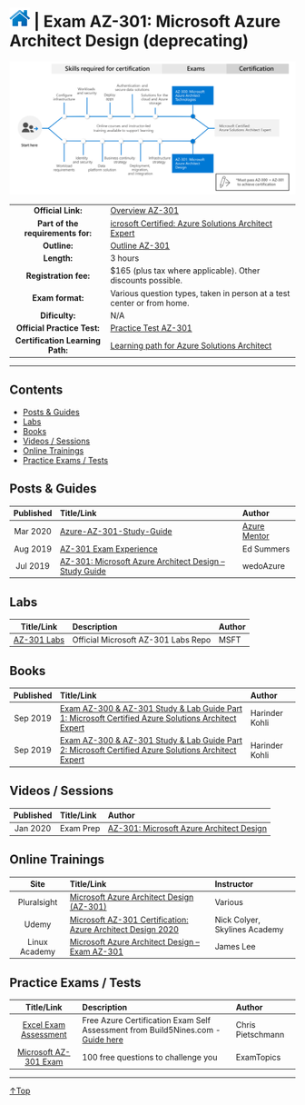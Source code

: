 # [![Home](/img/home.png)](certifications.md "Overview Certifications") | Exam AZ-301: Microsoft Azure Architect Design (deprecating)
![Cert](/img/az-301.png)

|                                   |                                                                                                                                         |
| :-------------------------------: | :-------------------------------------------------------------------------------------------------------------------------------------- |
|        **Official Link:**         | [Overview AZ-301](https://docs.microsoft.com/en-us/learn/certifications/exams/AZ-301)                                                   |
| **Part of the requirements for:** | [icrosoft Certified: Azure Solutions Architect Expert](https://docs.microsoft.com/en-us/learn/certifications/azure-solutions-architect) |
|           **Outline:**            | [Outline AZ-301](https://query.prod.cms.rt.microsoft.com/cms/api/am/binary/RE3VEHD)                                                     |
|            **Length:**            | 3 hours                                                                                                                                 |
|       **Registration fee:**       | $165 (plus tax where applicable).  Other discounts possible.                                                                            |
|         **Exam format:**          | Various question types, taken in person at a test center or from home.                                                                  |
|          **Dificulty:**           | N/A                                                                                                                                     |
|    **Official Practice Test:**    | [Practice Test AZ-301](https://us.mindhub.com/p/MU-AZ-301)                                                                              |
| **Certification Learning Path:**  | [Learning path for Azure Solutions Architect](https://query.prod.cms.rt.microsoft.com/cms/api/am/binary/RWtVsd)                         |


___

## Contents
- [Posts & Guides](#posts-&-guides)
- [Labs](#labs)
- [Books](#books)
- [Videos / Sessions](#videos-/-sessions)
- [Online Trainings](#online-trainings)
- [Practice Exams / Tests](#practice-exams-/-tests)


## Posts & Guides
| Published | Title/Link                                                                                                                                     | Author                                             |
| :-------: | :--------------------------------------------------------------------------------------------------------------------------------------------- | :------------------------------------------------- |
| Mar 2020  | [Azure-AZ-301-Study-Guide](https://github.com/AzureMentor/Azure-AZ-301-Study-Guide)                                                            | [Azure Mentor](https://azurementor.wordpress.com/) |
| Aug 2019  | [AZ-301 Exam Experience](https://blog.edwinsummers.net/2019/08/31/az-301-exam-experience/)                                                     | Ed Summers                                         |
| Jul 2019  | [AZ-301: Microsoft Azure Architect Design – Study Guide](https://wedoazure.ie/2019/07/10/az-301-microsoft-azure-architect-design-study-guide/) | wedoAzure                                          |

## Labs
|                                        Title/Link                                        | Description                         | Author |
| :--------------------------------------------------------------------------------------: | :---------------------------------- | :----- |
| [AZ-301 Labs](https://github.com/MicrosoftLearning/AZ-301-MicrosoftAzureArchitectDesign) | Official Microsoft AZ-301 Labs Repo | MSFT   |


## Books
| Published | Title/Link                                                                                                                                                                  | Author         |
| :-------: | :-------------------------------------------------------------------------------------------------------------------------------------------------------------------------- | :------------- |
| Sep 2019  | [Exam AZ-300 & AZ-301 Study & Lab Guide Part 1: Microsoft Certified Azure Solutions Architect Expert](https://www.amazon.com/Exam-AZ-300-AZ-301-Study-Guide/dp/1692760777)  | Harinder Kohli |
| Sep 2019  | [Exam AZ-300 & AZ-301 Study & Lab Guide Part 2: Microsoft Certified Azure Solutions Architect Expert](https://www.amazon.com/Exam-AZ-300-AZ-301-Study-Guide/dp/1692841408/) | Harinder Kohli |



## Videos / Sessions
| Published | Title/Link | Author                                                                                  |
| :-------: | :--------- | :-------------------------------------------------------------------------------------- |
| Jan 2020  | Exam Prep  | [AZ-301: Microsoft Azure Architect Design](https://www.youtube.com/watch?v=q0zKXHWRmgo) | BRK3276 | Tim Warner |


## Online Trainings
|     Site      | Title/Link                                                                                                                                        | Instructor                    |
| :-----------: | :------------------------------------------------------------------------------------------------------------------------------------------------ | :---------------------------- |
|  Pluralsight  | [Microsoft Azure Architect Design (AZ-301)](https://www.pluralsight.com/paths/microsoft-azure-architect-design-az-301)                            | Various                       |
|     Udemy     | [Microsoft AZ-301 Certification: Azure Architect Design 2020](https://www.udemy.com/course/microsoft-az-301-certification-azure-architect-design) | Nick Colyer, Skylines Academy |
| Linux Academy | [Microsoft Azure Architect Design – Exam AZ-301](https://linuxacademy.com/course/microsoft-azure-architect-design-exam-az-301/)                   | James Lee                     |

## Practice Exams / Tests
|                                                                        Title/Link                                                                        | Description                                                                                                                                     | Author            |
| :------------------------------------------------------------------------------------------------------------------------------------------------------: | :---------------------------------------------------------------------------------------------------------------------------------------------- | :---------------- |
| [Excel Exam Assessment](https://github.com/Build5Nines/exam-assessments/blob/master/Assessments/Exam-Msft-AZ-301-Self-Assessment-Build5Nines.xlsx?raw=1) | Free Azure Certification Exam Self Assessment from Build5Nines.com  - [Guide here](https://build5nines.com/free-oss-exam-self-assessment-tool/) | Chris Pietschmann |
|                                       [Microsoft AZ-301 Exam](https://www.examtopics.com/exams/microsoft/az-301/)                                        | 100 free questions to challenge you                                                                                                             | ExamTopics        |

___
 <a href="#top" title="Back to the top.">↑Top</a>
